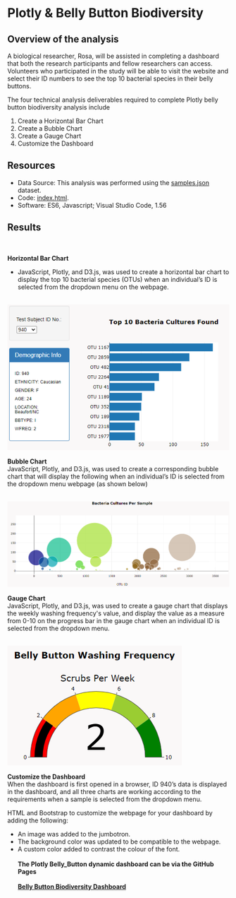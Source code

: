 # Plotly & Belly Button Biodiversity

## Overview of the analysis
A biological researcher, Rosa, will be assisted in completing a dashboard that both the research participants and fellow researchers can access. Volunteers who participated in the study will be able to visit the website and select their ID numbers to see the top 10 bacterial species in their belly buttons. <br />

The four technical analysis deliverables required to complete Plotly belly button biodiversity analysis include <br />

1. Create a Horizontal Bar Chart
2. Create a Bubble Chart
3. Create a Gauge Chart
4. Customize the Dashboard

## Resources
- Data Source: This analysis was performed using the [samples.json](https://github.com/aobasuyi/Plotly_Biodiversity/blob/main/static/js/samples.json) dataset.
-  Code: [index.html](https://github.com/aobasuyi/Plotly_Biodiversity/blob/main/index.html).
- Software: ES6, Javascript;  Visual Studio Code, 1.56

## Results
 <br />

**Horizontal Bar Chart** <br />
- JavaScript, Plotly, and D3.js, was used to create a horizontal bar chart to display the top 10 bacterial species (OTUs) when an individual’s ID is selected from the dropdown menu on the webpage.

<br /> ![Image](static/images/horizontal_bar_chart.png) <br />

**Bubble Chart** <br />
 JavaScript, Plotly, and D3.js, was used to create a corresponding bubble chart that will display the following when an individual’s ID is selected from the dropdown menu webpage (as shown below)

<br /> ![Image](static/images/bubble_chart.png) <br />

**Gauge Chart** <br />
JavaScript, Plotly, and D3.js, was used to create a gauge chart that displays the weekly washing frequency's value, and display the value as a measure from 0-10 on the progress bar in the gauge chart when an individual ID is selected from the dropdown menu.

<br /> ![Image](static/images/belly_button_washing_freq.png) <br />

**Customize the Dashboard** <br />
When the dashboard is first opened in a browser, ID 940’s data is displayed in the dashboard, and all three charts are working according to the requirements when a sample is selected from the dropdown menu.<br />

HTML and Bootstrap to customize the webpage for your dashboard by adding the following:<br />
- An image was added to the jumbotron.
- The background color was updated to be compatible to the webpage.
- A custom color added to contrast the colour of the font.
<br /><br />
**The Plotly Belly_Button dynamic dashboard can be via the GitHub Pages**
<br /><br />
**[Belly Button Biodiversity Dashboard](https://aobasuyi.github.io/Plotly_Biodiversity/)** 

<!--   https://aobasuyi.github.io/Plotly_Biodiversity/
 -->



